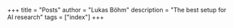 +++
title = "Posts"
author = "Lukas Böhm"
description = "The best setup for AI research"
tags = ["index"]
+++

# 
